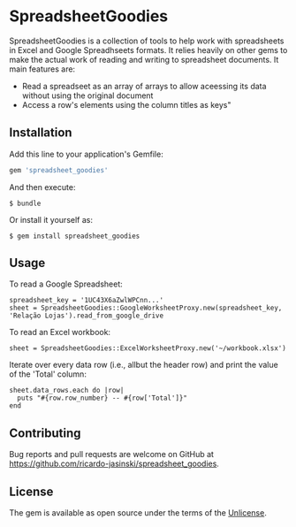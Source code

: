 # SpreadsheetGoodies

SpreadsheetGoodies is a collection of tools to help work with spreadsheets in 
Excel and Google Spreadhseets formats. It relies heavily on other gems to make 
the actual work of reading and writing to spreadsheet documents. It main 
features are:

* Read a spreadseet as an array of arrays to allow aceessing its data without 
  using the original document
* Access a row's elements using the column titles as keys"

## Installation

Add this line to your application's Gemfile:

```ruby
gem 'spreadsheet_goodies'
```

And then execute:

    $ bundle

Or install it yourself as:

    $ gem install spreadsheet_goodies

## Usage

To read a Google Spreadsheet:
```
spreadsheet_key = '1UC43X6aZwlWPCnn...'
sheet = SpreadsheetGoodies::GoogleWorksheetProxy.new(spreadsheet_key, 'Relação Lojas').read_from_google_drive
```

To read an Excel workbook:
```
sheet = SpreadsheetGoodies::ExcelWorksheetProxy.new('~/workbook.xlsx')
```

Iterate over every data row (i.e., allbut the header row) and print the value of
the 'Total' column: 
```
sheet.data_rows.each do |row|
  puts "#{row.row_number} -- #{row['Total']}"
end
```

## Contributing

Bug reports and pull requests are welcome on GitHub at https://github.com/ricardo-jasinski/spreadsheet_goodies.


## License

The gem is available as open source under the terms of the [Unlicense](http://unlicense.org/UNLICENSE).

